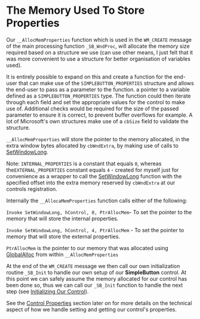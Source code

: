 # The Memory Used To Store Properties

Our `__AllocMemProperties` function which is used in the `WM_CREATE` message of the main processing function `_SB_WndProc`, will allocate the memory size required based on a structure we use \(can use other means, I just felt that it was more convenient to use a structure for better organisation of variables used\).

It is entirely possible to expand on this and create a function for the end-user that can make use of the `SIMPLEBUTTON_PROPERTIES` structure and allows the end-user to pass as a parameter to the function. a pointer to a variable defined as a `SIMPLEBUTTON_PROPERTIES` type. The function could then iterate through each field and set the appropriate values for the control to make use of. Additional checks would be required for the size of the passed parameter to ensure it is correct, to prevent buffer overflows for example. A lot of Microsoft's own structures make use of a `cbSize` field to validate the structure.

`__AllocMemProperties` will store the pointer to the memory allocated, in the extra window bytes allocated by `cbWndExtra`, by making use of calls to [SetWindowLong](https://msdn.microsoft.com/en-us/library/windows/desktop/ms633591%28v=vs.85%29.aspx).

Note: `INTERNAL_PROPERTIES` is a constant that equals `0`, whereas the`EXTERNAL_PROPERTIES` constant equals `4` - created for myself  just for convenience as a wrapper to call the [SetWindowLong](https://msdn.microsoft.com/en-us/library/windows/desktop/ms633591%28v=vs.85%29.aspx) function with the specified offset into the extra memory reserved by `cbWndExtra` at our controls registration.

Internally the `__AllocaMemProperties` function calls either of the following:

`Invoke SetWindowLong, hControl, 0, PtrAllocMem`-  To set the pointer to the memory that will store the internal properties.

`Invoke SetWindowLong, hControl, 4, PtrAllocMem` - To set the pointer to memory that will store the external properties.

`PtrAllocMem` is the pointer to our memory that was allocated using [GlobalAlloc](https://msdn.microsoft.com/en-us/library/windows/desktop/aa366574%28v=vs.85%29.aspx) from within `__AllocMemProperties`

At the end of the `WM_CREATE` message we then call our own initialization routine `_SB_Init` to handle our own setup of our **SimpleButton** control. At this point we can safely assume the memory allocated for our control has been done so, thus we can call our `_SB_Init` function to handle the next step \(see [Initializing Our Control](//initializing-our-control.md)\).

See the [Control Properties](/control-properties.md) section later on for more details on the technical aspect of how we handle setting and getting our control's properties.

